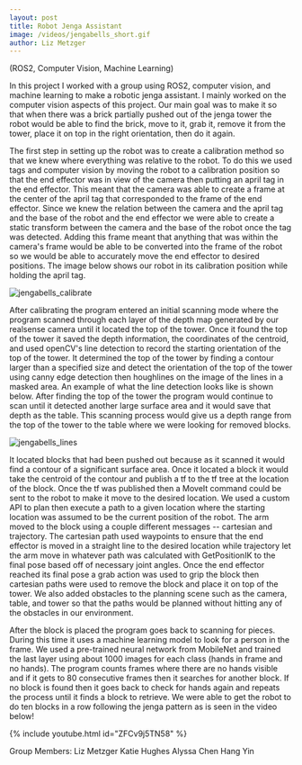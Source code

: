 ```yaml
--- 
layout: post
title: Robot Jenga Assistant
image: /videos/jengabells_short.gif
author: Liz Metzger
---
```


(ROS2, Computer Vision, Machine Learning)

In this project I worked with a group using ROS2, computer vision, and machine learning to make a robotic jenga assistant. I mainly worked on the computer vision aspects of this
project. Our main goal was to make it so that when there was a brick partially pushed out of the jenga tower the robot would be able to find the brick, move to it,
grab it, remove it from the tower, place it on top in the right orientation, then do it again.
 
The first step in setting up the robot was to create a calibration method so that we knew where everything was relative to the robot. To do this we used tags and computer vision
by moving the robot to a calibration position so that the end effector was in view of the camera then putting an april tag in the end effector. This meant that the camera was able to create a frame at the center of the april tag that corresponded to the frame of the end effector. Since we knew the relation between the camera and the april tag and the base of the robot and the end effector we were able to create a static transform between the camera and the base of the robot once the tag was detected. Adding this frame meant that anything that was within the camera's frame would be able to be converted into the frame of the robot so we would be able to accurately move the end effector to desired positions. The image below shows our robot in its calibration position while holding the april tag.
 
 
![jengabells_calibrate](https://user-images.githubusercontent.com/113066141/207953649-ddb1ad7e-306a-4757-a529-b653817149e2.jpg)
 
 
After calibrating the program entered an initial scanning mode where the program scanned through each layer of the depth map generated by our realsense camera until it located the top of the tower. Once it found the top of the tower it saved the depth information, the coordinates of the centroid, and used openCV's line detection to record the starting orientation of the top of the tower. It determined the top of the tower by finding a contour larger than a specified size and detect the orientation of the top of the tower using canny edge detection then houghlines on the image of the lines in a masked area. An example of what the line detection looks like is shown below. After finding the top of the tower the program would continue to scan until it detected another large surface area and it would save that depth as the table. This scanning process would give us a depth range from the top of the tower to the table where we were looking for removed blocks.
 
 
![jengabells_lines](https://user-images.githubusercontent.com/113066141/207953537-13d00770-abe8-4372-98e5-264ca3741dc9.jpg)
 
 
It located blocks that had been pushed out because as it scanned it would find a contour of a significant surface area. Once it located a block it would take the centroid of the contour and publish a tf to the tf tree at the location of the block. Once the tf was published then a MoveIt command could be sent to the robot to make it move to the desired location. We used a custom API to plan then execute a path to a given location where the starting location was assumed to be the current position of the robot. The arm moved to the block using a couple different messages -- cartesian and trajectory. The cartesian path used waypoints to ensure that the end effector is moved in a straight line to the desired location while trajectory let the arm move in whatever path was calculated with GetPositionIK to the final pose based off of necessary joint angles. Once the end effector reached its final pose a grab action was used to grip the block then cartesian paths were used to remove the block and place it on top of the tower. We also added obstacles to the planning scene such as the camera, table, and tower so that the paths would be planned without hitting any of the obstacles in our environment.
 
After the block is placed the program goes back to scanning for pieces. During this time it uses a machine learning model to look for a person in the frame. We used a pre-trained neural network from MobileNet and trained the last layer using about 1000 images for each class (hands in frame and no hands). The program counts frames where there are no hands visible and if it gets to 80 consecutive frames then it searches for another block. If no block is found then it goes back to check for hands again and repeats the process until it finds a block to retrieve. We were able to get the robot to do ten blocks in a row following the jenga pattern as is seen in the video below!


{% include youtube.html id="ZFCv9j5TN58" %}

Group Members:
Liz Metzger
Katie Hughes
Alyssa Chen
Hang Yin
